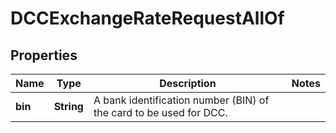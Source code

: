 

# DCCExchangeRateRequestAllOf

## Properties

Name | Type | Description | Notes
------------ | ------------- | ------------- | -------------
**bin** | **String** | A bank identification number (BIN) of the card to be used for DCC. | 



